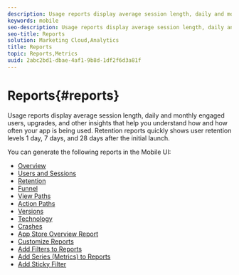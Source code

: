 ```yaml
---
description: Usage reports display average session length, daily and monthly engaged users, upgrades, and other insights that help you understand how and how often your app is being used. Retention reports quickly shows user retention levels 1 day, 7 days, and 28 days after the initial launch.
keywords: mobile
seo-description: Usage reports display average session length, daily and monthly engaged users, upgrades, and other insights that help you understand how and how often your app is being used. Retention reports quickly shows user retention levels 1 day, 7 days, and 28 days after the initial launch.
seo-title: Reports
solution: Marketing Cloud,Analytics
title: Reports
topic: Reports,Metrics
uuid: 2abc2bd1-dbae-4af1-9b8d-1df2f6d3a81f
---
```


# Reports{#reports}

Usage reports display average session length, daily and monthly engaged users, upgrades, and other insights that help you understand how and how often your app is being used. Retention reports quickly shows user retention levels 1 day, 7 days, and 28 days after the initial launch.

You can generate the following reports in the Mobile UI: 

+ [Overview](/help/using/usage/usage-overview.md)
+ [Users and Sessions](/help/using/usage/users-sessions.md)
+ [Retention](/help/using/usage/reports-retention.md)
+ [Funnel](/help/using/usage/reports-funnel.md)
+ [View Paths](/help/using/usage/reports-view-paths.md)
+ [Action Paths](/help/using/usage/reports-action-paths.md)
+ [Versions](/help/using/usage/c-reports-versions.md)
+ [Technology](/help/using/usage/reports-technology.md)
+ [Crashes](/help/using/usage/c-crashes.md)
+ [App Store Overview Report](/help/using/usage/c-app-store-store-performance.md)
+ [Customize Reports](/help/using/usage/reports-customize/reports-customize.md)
+ [Add Filters to Reports](/help/using/usage/reports-customize/t-reports-customize.md)
+ [Add Series (Metrics) to Reports](/help/using/usage/reports-customize/t-reports-series.md)
+ [Add Sticky Filter](/help/using/usage/reports-customize/t-sticky-filter.md)
